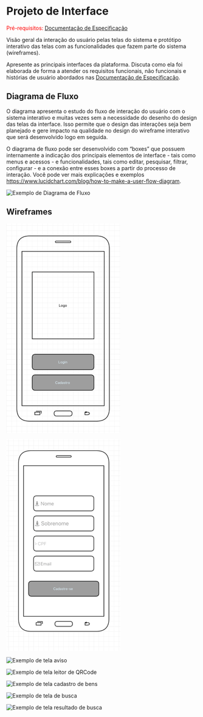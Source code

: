 
# Projeto de Interface

<span style="color:red">Pré-requisitos: <a href="2-Especificação do Projeto.md"> Documentação de Especificação</a></span>

Visão geral da interação do usuário pelas telas do sistema e protótipo interativo das telas com as funcionalidades que fazem parte do sistema (wireframes).

 Apresente as principais interfaces da plataforma. Discuta como ela foi elaborada de forma a atender os requisitos funcionais, não funcionais e histórias de usuário abordados nas <a href="2-Especificação do Projeto.md"> Documentação de Especificação</a>.

## Diagrama de Fluxo

O diagrama apresenta o estudo do fluxo de interação do usuário com o sistema interativo e  muitas vezes sem a necessidade do desenho do design das telas da interface. Isso permite que o design das interações seja bem planejado e gere impacto na qualidade no design do wireframe interativo que será desenvolvido logo em seguida.

O diagrama de fluxo pode ser desenvolvido com “boxes” que possuem internamente a indicação dos principais elementos de interface - tais como menus e acessos - e funcionalidades, tais como editar, pesquisar, filtrar, configurar - e a conexão entre esses boxes a partir do processo de interação. Você pode ver mais explicações e exemplos https://www.lucidchart.com/blog/how-to-make-a-user-flow-diagram.

![Exemplo de Diagrama de Fluxo](img/Diagrama_fluxo_patri.png.jpg)




## Wireframes

![Exemplo de tela de login](img/03-wireframe3.png) 

![Exemplo de tela cadastro](img/03-wireframe2.png)

![Exemplo de tela aviso](!img/03-wireframe1.png)

![Exemplo de tela leitor de QRCode](!img/03-wireframe5.png)
 
![Exemplo de tela cadastro de bens](!img/03-wireframe4.png)

![Exemplo de tela de busca](!img/03-wireframe7.png)

![Exemplo de tela resultado de busca](!img/03-wireframe6.png)

